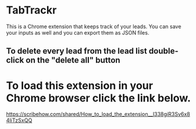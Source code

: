 # TabTrackr

This is a Chrome extension that keeps track of your leads. 
You can save your inputs as well and you can 
export them as JSON files. 

## To delete every lead from the lead list double-click on the "delete all" button

# To load this extension in your Chrome browser click the link below.

https://scribehow.com/shared/How_to_load_the_extension__l338giR3Sv6x84IiTzSxQQ
